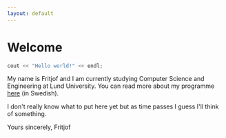 ```yaml
---
layout: default
---
```

# Welcome

```c
cout << "Hello world!" << endl;
```

My name is Fritjof and I am currently studying Computer Science and Engineering at Lund University. You can read more about my programme [here](http://www.lth.se/utbildning/datateknik300/) (in Swedish).

I don't really know what to put here yet but as time passes I guess I'll think of something.

Yours sincerely,
Fritjof
